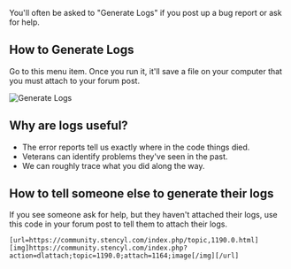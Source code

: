 You'll often be asked to "Generate Logs" if you post up a bug report or ask for help.


## How to Generate Logs

Go to this menu item. Once you run it, it'll save a file on your computer that you must attach to your forum post.

![Generate Logs](https://raw.githubusercontent.com/Stencyl/stencylpedia/master/chapter-a/images/generate-logs.png)
 

## Why are logs useful?

* The error reports tell us exactly where in the code things died.
* Veterans can identify problems they've seen in the past.
* We can roughly trace what you did along the way.
 

## How to tell someone else to generate their logs

If you see someone ask for help, but they haven't attached their logs, use this code in your forum post to tell them to attach their logs.

```
[url=https://community.stencyl.com/index.php/topic,1190.0.html][img]https://community.stencyl.com/index.php?action=dlattach;topic=1190.0;attach=1164;image[/img][/url]
```
